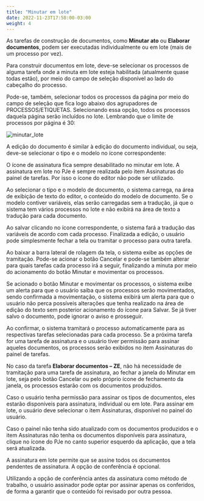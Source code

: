 ```yaml
---
title: "Minutar em lote"
date: 2022-11-23T17:58:00-03:00
weight: 4
---
```


As tarefas de construção de documentos, como **Minutar ato** ou **Elaborar documentos**, podem ser executadas individualmente ou em lote (mais de um processo por vez).

Para construir documentos em lote, deve-se selecionar os processos de alguma tarefa onde a minuta em lote esteja habilitada (atualmente quase todas estão), por meio do campo de seleção disponível ao lado do cabeçalho do processo.

Pode-se, também, selecionar todos os processos da página por meio do campo de seleção que fica logo abaixo dos agrupadores de PROCESSOS/ETIQUETAS. Selecionando essa opção, todos os processos daquela página serão incluídos no lote. Lembrando que o limite de processos por página é 30: 

![minutar_lote](/imagens/minutar_lote.jpg)


A edição do documento é similar à edição do documento individual, ou seja, deve-se selecionar o tipo e o modelo no ícone correspondente: 

O ícone de assinatura fica sempre desabilitado no minutar em lote. A assinatura em lote no PJe é sempre realizada pelo item Assinaturas do painel de tarefas. Por isso o ícone do editor não pode ser utilizado.

Ao selecionar o tipo e o modelo de documento, o sistema carrega, na área de exibição de texto do editor, o conteúdo do modelo de documento. Se o modelo contiver variáveis, elas serão carregadas sem a tradução, já que o sistema tem vários processos no lote e não exibirá na área de texto a tradução para cada documento.

Ao salvar clicando no ícone correspondente, o sistema fará a tradução das variáveis de acordo com cada processo. Finalizada a edição, o usuário pode simplesmente fechar a tela ou tramitar o processo para outra tarefa. 

Ao baixar a barra lateral de rolagem da tela, o sistema exibe as opções de tramitação. Pode-se acionar o botão Cancelar e pode-se também alterar para quais tarefas cada processo irá a seguir, finalizando a minuta por meio do acionamento do botão Minutar e movimentar os processos. 

Se acionado o botão Minutar e movimentar os processos, o sistema exibe um alerta para que o usuário saiba que os processos serão movimentados, sendo confirmada a movimentação, o sistema exibirá um alerta para que o usuário não perca possíveis alterações que tenha realizado na área de edição do texto sem posterior acionamento do ícone para Salvar. Se já tiver salvo o documento, pode ignorar o aviso e prosseguir.

Ao confirmar, o sistema tramitará o processo automaticamente para as respectivas tarefas selecionadas para cada processo. Se a próxima tarefa for uma tarefa de assinatura e o usuário tiver permissão para assinar aqueles documentos, os processos serão exibidos no item Assinaturas do painel de tarefas.

No caso da tarefa **Elaborar documentos – ZE**, não há necessidade de tramitação para uma tarefa de assinatura, ao fechar a janela do Minutar em lote, seja pelo botão Cancelar ou pelo próprio ícone de fechamento da janela, os processos estarão com os documentos produzidos. 

Caso o usuário tenha permissão para assinar os tipos de documentos, eles estarão disponíveis para assinatura, individual ou em lote. Para assinar em lote, o usuário deve selecionar o item Assinaturas, disponível no painel do usuário.

Caso o painel não tenha sido atualizado com os documentos produzidos e o item Assinaturas não tenha os documentos disponíveis para assinatura, clique no ícone do PJe no canto superior esquerdo da aplicação, que a tela será atualizada.

A assinatura em lote permite que se assine todos os documentos pendentes de assinatura. A opção de conferência é opcional.

Utilizando a opção de conferência antes da assinatura como método de trabalho, o usuário assinador pode optar por assinar apenas os conferidos, de forma a garantir que o conteúdo foi revisado por outra pessoa.


